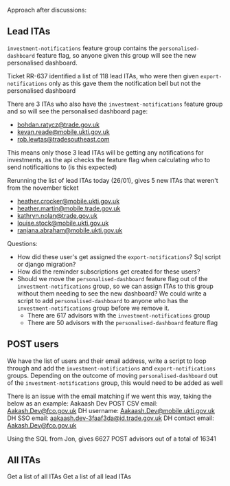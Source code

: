 <!-- Start by writing a django query to get all users that belong to the below list of roles.

- Project manager,
- Project assurance,
- Client relationship manager
- Referral source Managers
- Trade Advisor
- Trade attaché

For each of these users, run another query to find those which have an active investment (how is this calculated?). Copy that user to a new list for users with active investments

For each user in the active investments list, run an update to add the `investment-notifications` feature flag group to them

For each of these users, run another query to find those which have an active export (how is this calculated?). Copy that user to a new list for users with active exports

For each user in the active exports list, run an update to add the `export-notifications` feature flag group to them

## Test users

User with no active investment
User with active investment
User with no active export
User with active export
User with active export and active investment
Users in each of the roles -->

Approach after discussions:

## Lead ITAs

`investment-notifications` feature group contains the `personalised-dashboard` feature flag, so anyone given this group will see the new personalised dashboard.

Ticket RR-637 identified a list of 118 lead ITAs, who were then given `export-notifications` only as this gave them the notification bell but not the personalised dashboard

There are 3 ITAs who also have the `investment-notifications` feature group and so will see the personalised dashboard page:

- bohdan.ratycz@trade.gov.uk
- kevan.reade@mobile.ukti.gov.uk
- rob.lewtas@tradesoutheast.com

This means only those 3 lead ITAs will be getting any notifications for investments, as the api checks the feature flag when calculating who to send notificaitions to (is this expected)

Rerunning the list of lead ITAs today (26/01), gives 5 new ITAs that weren't from the november ticket

- heather.crocker@mobile.ukti.gov.uk
- heather.martin@mobile.trade.gov.uk
- kathryn.nolan@trade.gov.uk
- louise.stock@mobile.ukti.gov.uk
- ranjana.abraham@mobile.ukti.gov.uk

Questions:

- How did these user's get assigned the `export-notifications`? Sql script or django migration?
- How did the reminder subscriptions get created for these users?
- Should we move the `personalised-dashboard` feature flag out of the `investment-notifications` group, so we can assign ITAs to this group without them needing to see the new dashboard? We could write a script to add `personalised-dashboard` to anyone who has the `investment-notifications` group before we remove it.
  - There are 617 advisors with the `investment-notifications` group
  - There are 50 advisors with the `personalised-dashboard` feature flag

## POST users

We have the list of users and their email address, write a script to loop through and add the `investment-notifications` and `export-notifications` groups. Depending on the outcome of moving `personalised-dashboard` out of the `investment-notifications` group, this would need to be added as well

There is an issue with the email matching if we went this way, taking the below as an example:
Aakaash Dev
POST CSV email: Aakash.Dev@fco.gov.uk
DH username: Aakaash.Dev@mobile.ukti.gov.uk
DH SSO email: aakaash.dev-3faaf3da@id.trade.gov.uk
DH contact email: Aakash.Dev@fco.gov.uk

Using the SQL from Jon, gives 6627 POST advisors out of a total of 16341

## All ITAs

Get a list of all ITAs
Get a list of all lead ITAs
